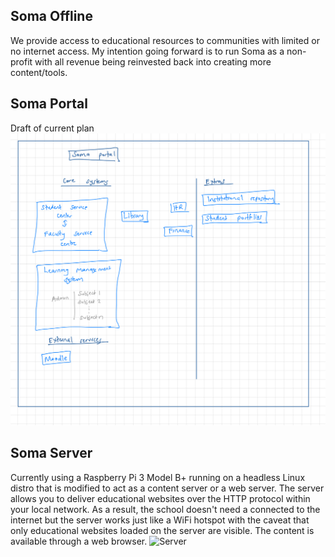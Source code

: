 ## Soma Offline

We provide access to educational resources to communities with limited or no internet access. My intention going forward is to run Soma as a non-profit with all revenue being reinvested back into creating more content/tools.

## Soma Portal  

Draft of current plan
![Plan](./profile/images/plan.jpeg)

## Soma Server

Currently using a Raspberry Pi 3 Model B+ running on a headless Linux distro that is modified to act as a content server or a web server. The server allows you to deliver educational websites over the HTTP  protocol within your local network. As a result, the school doesn't need a connected to the internet but the server works just like a WiFi hotspot with the  caveat that only educational websites loaded on the server are visible. The content is available through a web browser.
![Server](./profile/images/somaserver.jpg)